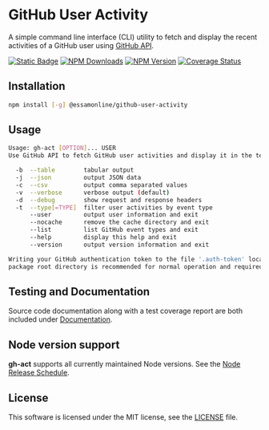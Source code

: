 # GitHub User Activity

A simple command line interface (CLI) utility to fetch and display the recent activities of a GitHub user using [GitHub API](https://docs.github.com/en/rest).

[![Static Badge](https://img.shields.io/badge/roadmap.sh-github_user_activity-blue?logo=roadmap.sh)](https://roadmap.sh/projects/github-user-activity)
[![NPM Downloads](https://img.shields.io/npm/d18m/%40essamonline%2Fgithub-user-activity?logo=npm)](https://www.npmjs.com/package/@essamonline/github-user-activity)
[![NPM Version](https://img.shields.io/npm/v/%40essamonline%2Fgithub-user-activity?logo=npm)](https://www.npmjs.com/package/@essamonline/github-user-activity)
[![Coverage Status](https://coveralls.io/repos/github/essamatefelsherif/roadmap.sh.github-activity/badge.svg?branch=main)](https://coveralls.io/github/essamatefelsherif/roadmap.sh.github-activity?branch=main)

## Installation

```sh
npm install [-g] @essamonline/github-user-activity
```

## Usage

```sh
Usage: gh-act [OPTION]... USER
Use GitHub API to fetch GitHub user activities and display it in the terminal.

  -b  --table        tabular output
  -j  --json         output JSON data
  -c  --csv          output comma separated values
  -v  --verbose      verbose output (default)
  -d  --debug        show request and response headers
  -t  --type[=TYPE]  filter user activities by event type
      --user         output user information and exit
      --nocache      remove the cache directory and exit
      --list         list GitHub event types and exit
      --help         display this help and exit
      --version      output version information and exit

Writing your GitHub authentication token to the file '.auth-token' located in the
package root directory is recommended for normal operation and required for testing.
```


## Testing and Documentation

Source code documentation along with a test coverage report are both included under [Documentation](https://essamatefelsherif.github.io/roadmap.sh.github-activity/ "Documentation").

## Node version support

**gh-act** supports all currently maintained Node versions. See the [Node Release Schedule](https://github.com/nodejs/Release#release-schedule).

## License

This software is licensed under the MIT license, see the [LICENSE](./LICENSE "LICENSE") file.
